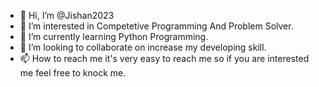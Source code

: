 - 👋 Hi, I’m @Jishan2023
- 👀 I’m interested in Competetive Programming And Problem Solver.
- 🌱 I’m currently learning Python Programming. 
- 💞️ I’m looking to collaborate on increase my developing skill.
- 📫 How to reach me it's very easy to reach me so if you are interested me feel free to knock me.

<!---
Jishan2023/Jishan2023 is a ✨ special ✨ repository because its `README.md` (this file) appears on your GitHub profile.
You can click the Preview link to take a look at your changes.
--->
